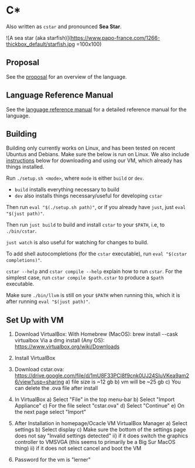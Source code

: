 # C*

Also written as `cstar` and pronounced **Sea Star**.


![A sea star (aka starfish)](https://www.papo-france.com/1266-thickbox_default/starfish.jpg =100x100)


## Proposal
See the [proposal](./proposal.md) for an overview of the language.

## Language Reference Manual
See the [language reference manual](./LRM.md) for a detailed reference manual for the language.



## Building
Building only currently works on Linux,
and has been tested on recent Ubuntus and Debians.
Make sure the below is run on Linux.
We also include [instructions](#set-up-with-vm) below for 
downloading and using our VM, which already has things installed.

Run `./setup.sh <mode>`, where `mode` is either `build` or `dev`.
* `build` installs everything necessary to build
* `dev` also installs things necessary/useful for developing `cstar`

Then run `eval "$(./setup.sh path)"`, or if you already have `just`, just `eval "$(just path)"`.

Then run `just build` to build and install `cstar` to your `$PATH`, i.e, to `./bin/cstar`.

`just watch` is also useful for watching for changes to build.

To add shell autocompletions (for the `cstar` executable), run `eval "$(cstar completions)"`.

`cstar --help` and `cstar compile --help` explain how to run `cstar`.  For the simplest case, run `cstar compile $path.cstar` to produce a `$path` executable.

Make sure `./bin/llvm` is still on your `$PATH` when running this,
which it is after running `eval "$(just path)"`.


## Set Up with VM 
1. Download VirtualBox:
        With Homebrew (MacOS): brew install --cask virtualbox
        Via a dmg install (Any OS): https://www.virtualbox.org/wiki/Downloads

2. Install VirtualBox

3. Download cstar.ova: 
https://drive.google.com/file/d/1mU8F33PCl8f9cnk0UJ24SIuVKea9am26/view?usp=sharing
        a) file size is ~12 gb
        b) vm will be ~25 gb
        c) You can delete the .ova file after install

4. In VirtualBox
	a) Select "File" in the top menu-bar
	b) Select "Import Appliance"
	c) For the file select "cstar.ova"
	d) Select "Continue"
	e) On the next page select "Import" 

5. After Installation in homepage/Ocacle VM VirtualBox Manager
	a) Select settings
	b) Select display
	c) Make sure the bottom of the settings page does not say
	"Invalid settings detected"
		ii) if it does switch the graphics controller to
		VMSVGA (this seems to primarily be a Big Sur MacOS thing)
		ii) if it does not select cancel and boot the VM

6. Password for the vm is "lerner"

